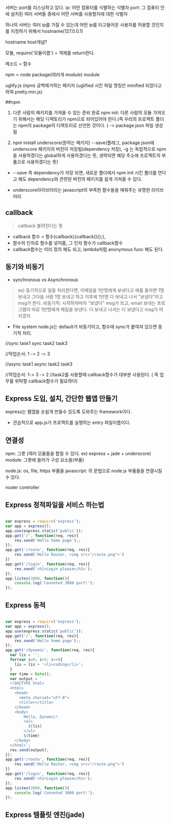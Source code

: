 서버는 port를 리스닝하고 있다.
ip: 어떤 컴퓨터를 식별하는 식별자
port: 그 컴퓨터 안에 설치된 여러 서버들 중에서 어떤 서버를 사용할지에 대한 식별자

하나의 서버는 여러 ip를 가질 수 있는데 어떤 ip를 타고들어온 사용자를 허용할 것인지를 지정하기 위해서 hostname(127.0.0.1)

hostname host개념? 
 
모듈,  require('모듈이름') = 객체를 return한다.

메소드 = 함수

npm =  node package(여러개 module) module

uglify.js (npm) 공백제거하는 패키지
(uglified 시킨 파일 명칭은 minified 되었다고 하여 pretty.min.js)

##npm
1) 다른 사람의 패키지를 가져올 수 있는 준비 완료
npm init: 다른 사람의 모듈 가져오기 위해서는 해당 디렉토리가 npm으로 되어있어야 한다.(즉 우리의 프로젝트 폴더는 npm의 package의 디렉토리로 선언한 것이다. 	)  -> package.json 파일 생성됨

2) npm install underscore(원하는 패키지) --save(플래그, package.json에 underscore 패키지의 버전이 저장됨(dependency 저장), -g 는 독립적으로 npm을 사용하겠다는 global하게 사용하겠다는 뜻, 생략되면 해당 주소에 프로젝트의 부품으로 사용하겠다는 뜻)

* --save 즉 dependency가 저장 되면, 새로운 폴더에서 npm init 시킨 폴더를 연다고 해도 dependency와 관련된 버전의 패키지를 쉽게 가져올 수 있다. 

* underscore라이브러리는 javascript의 부족한 함수들을 매꿔주는 유명한 라이브러리

## callback 
> callback 불려진다는 뜻

+ callback 함수 = 함수(callback){callback(){};}, 
+ 함수의 인자로 함수를 넣어줌, 그 인자 함수가 callback함수
+ callback함수는 미리 정의 해도 되고, lambda처럼 anonymous func 해도 된다.

## 동기와 비동기
+ synchronous vs Asynchronous

> ex) 동기적으로 일을 처리한다면, 이메일을 1만명에게 보낸다고 예를 들자면 1명 보내고 그다음 사람 1명 보내고 하고 이후에 1만명 다 보내고 나서 "보냈다"라고 msg가 뜬다.
비동기적: 시작하자마자 "보냈다" msg가 뜨고, email 보내는 프로그램이 따로 1만명에게 메일을 보낸다. 다 보내고 나서는 다 보냈다고 msg가 떠지겠지

+ File system
node.js는 default가 비동기이고, 함수에 sync가 붙여져 있으면 동기적 처리.

//sync
task1
sync task2
task3

//작업순서: 1 -> 2 -> 3

//async
task1
async task2
task3

//작업순서: 1-> 3 -> 2
//task2를 사용할때 callback함수가 대부분 사용된다. ( 즉 업무를 위탁할 callback함수가 필요하다)

## Express 도입, 설치, 간단한 웹앱 만들기

express는 웹앱을 손쉽게 만들수 있도록 도와주는 framework이다.

* 관습적으로 app.js가 프로젝트를 실행하는 entry 파일이름이다. 

## 연결성

npm: 그릇 (여러 모듈들을 합칠 수 있다. ex) express + jade + underscore)
module: 그릇에 들어가 구성 요소들(부품)

node.js: os, file, https 부품들
javascript: 의 문법으로 node.js 부품들을 연결시킬 수 있다.

router
controller

## Express 정적파일을 서비스 하는법

```javascript

var express = require('express');
var app = express();
app.use(express.static('public'));
app.get('/', function(req, res){
    res.send('Hello home page');;
});
app.get('/route', function(req, res){
    res.send('Hello Router, <img src="/route.png">')
})
app.get('/login', function(req, res){
    res.send('<h1>Login please</h1>');
});
app.listen(3000, function(){
    console.log('Conneted 3000 port!');
});

```

## Express 동적
```javascript

var express = require('express');
var app = express();
app.use(express.static('public'));
app.get('/', function(req, res){
    res.send('Hello home page');;
});
app.get('/dynamic', function(req, res){
  var lis = '';
  for(var i=0; i<5; i++){
    lis = lis + '<li>coding</li>';
  }
  var time = Date();
  var output = `
  <!DOCTYPE html>
  <html>
    <head>
      <meta charset="utf-8">
      <title></title>
    </head>
    <body>
        Hello, Dynamic!
        <ul>
          ${lis}
        </ul>
        ${time}
    </body>
  </html>`;
  res.send(output);
});
app.get('/route', function(req, res){
    res.send('Hello Router, <img src="/route.png">')
})
app.get('/login', function(req, res){
    res.send('<h1>Login please</h1>');
});
app.listen(3000, function(){
    console.log('Conneted 3000 port!');
});

```

## Express 템플릿 엔진(jade)





 

